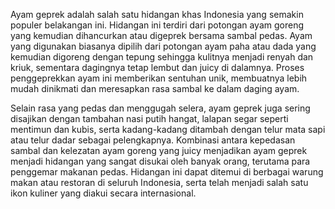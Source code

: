 <p>Ayam geprek adalah salah satu hidangan khas Indonesia yang semakin populer belakangan ini. Hidangan ini terdiri dari potongan ayam goreng yang kemudian dihancurkan atau digeprek bersama sambal pedas. Ayam yang digunakan biasanya dipilih dari potongan ayam paha atau dada yang kemudian digoreng dengan tepung sehingga kulitnya menjadi renyah dan kriuk, sementara dagingnya tetap lembut dan juicy di dalamnya. Proses penggeprekkan ayam ini memberikan sentuhan unik, membuatnya lebih mudah dinikmati dan meresapkan rasa sambal ke dalam daging ayam.</p>
<p>Selain rasa yang pedas dan menggugah selera, ayam geprek juga sering disajikan dengan tambahan nasi putih hangat, lalapan segar seperti mentimun dan kubis, serta kadang-kadang ditambah dengan telur mata sapi atau telur dadar sebagai pelengkapnya. Kombinasi antara kepedasan sambal dan kelezatan ayam goreng yang juicy menjadikan ayam geprek menjadi hidangan yang sangat disukai oleh banyak orang, terutama para penggemar makanan pedas. Hidangan ini dapat ditemui di berbagai warung makan atau restoran di seluruh Indonesia, serta telah menjadi salah satu ikon kuliner yang diakui secara internasional.</p>